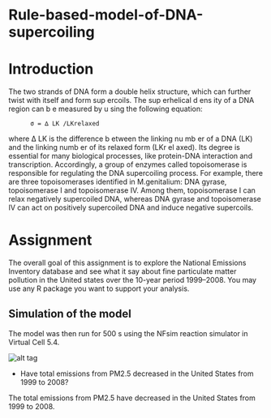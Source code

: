 # Rule-based-model-of-DNA-supercoiling

# Introduction

The two strands of DNA form a double helix structure, which can further twist with itself
and form sup ercoils. The sup erhelical d ens ity of a DNA region can b e measured by u sing the
following equation:

          σ = ∆ LK /LKrelaxed
          
where ∆ LK is the difference b etween the linking nu mb er of a DNA (LK) and the linking
numb er of its relaxed form (LKr el axed). Its degree is essential for many biological processes,
like protein-DNA interaction and transcription. Accordingly, a group of enzymes called topoisomerase is responsible for regulating the DNA supercoiling process. For example, there are three
topoisomerases identified in M.genitalium: DNA gyrase, topoisomerase I and topoisomerase IV.
Among them, topoisomerase I can relax negatively supercoiled DNA, whereas DNA gyrase and
topoisomerase IV can act on positively supercoiled DNA and induce negative supercoils.

# Assignment

The overall goal of this assignment is to explore the National Emissions Inventory database and see what it say about fine particulate matter pollution in the United states over the 10-year period 1999–2008. You may use any R package you want to support your analysis.

## Simulation of the model
The model was then run for 500 s using the NFsim reaction simulator in Virtual Cell 5.4.
 
![alt tag](https://raw.githubusercontent.com/lvncnt/Simulation-of-DNA-Supercoiling/master/Figure/plot1.png)

* Have total emissions from PM2.5 decreased in the United States from 1999 to 2008? 

The total emissions from PM2.5 have decreased in the United States from 1999 to 2008. 
 

